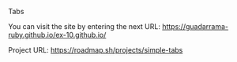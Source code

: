 Tabs

You can visit the site by entering the next URL: https://guadarrama-ruby.github.io/ex-10.github.io/

Project URL: https://roadmap.sh/projects/simple-tabs